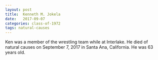 ```yaml
---
layout: post
title:  Kenneth M. Jokela
date:   2017-09-07
categories: class-of-1972
tags: natural-causes
---
```

Ken was a member of the wrestling team while at Interlake. He died of natural causes on September 7, 2017 in Santa Ana, California. He was 63 years old.
